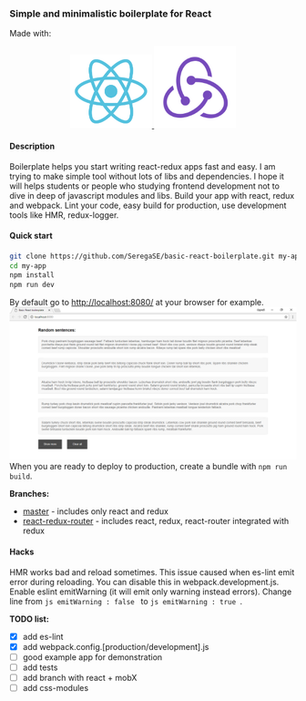 ### Simple and minimalistic boilerplate for React
Made with:
<p align="center">
  <a href="https://github.com/facebook/react">
    <img alt="react logo" src="https://github.com/SeregaSE/basic-react-boilerplate/blob/master/docs/img/react.svg" width="144">
  </a>
  <a href="https://github.com/reactjs/redux">
      <img alt="redux logo" src="https://github.com/SeregaSE/basic-react-boilerplate/blob/master/docs/img/redux.svg" width="144">
   </a>
</p>

#### Description
Boilerplate helps you start writing react-redux apps fast and easy. I am trying to make simple tool without lots of libs and dependencies. I hope it will helps students or people who studying frontend development not to dive in deep of javascript modules and libs.
Build your app with react, redux and webpack. Lint your code, easy build for production, use development tools like HMR, redux-logger.

#### Quick start
```sh
git clone https://github.com/SeregaSE/basic-react-boilerplate.git my-app
cd my-app
npm install
npm run dev
```
By default go to [http://localhost:8080/](http://localhost:8080/) at your browser for example.
![alt text](https://github.com/SeregaSE/basic-react-boilerplate/blob/master/docs/img/example.png "Example app screenshot")
When you are ready to deploy to production, create a bundle with `npm run build`.

**Branches:**
* [master](https://github.com/SeregaSE/basic-react-boilerplate) - includes only react and redux
* [react-redux-router](https://github.com/SeregaSE/basic-react-boilerplate/tree/feature/react-router-redux) - includes react, redux, react-router integrated with redux

#### Hacks
HMR works bad and reload sometimes. This issue caused when es-lint emit error during reloading. You can disable this in webpack.development.js. Enable eslint emitWarning (it will emit only warning instead errors).
Change line from ```js emitWarning : false ``` to ```js emitWarning : true ```.

**TODO list:**
- [x] add es-lint
- [x] add webpack.config.[production/development].js
- [ ] good example app for demonstration
- [ ] add tests
- [ ] add branch with react + mobX
- [ ] add css-modules